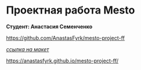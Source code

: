 # Проектная работа Mesto

**Студент: Анастасия Семенченко**

https://github.com/AnastasFyrk/mesto-project-ff

*[ссылка на макет](https://www.figma.com/file/gaMaqWwUsRkvZWWeBLMXqN/JavaScript.-Sprint-5?type=design&mode=design&t=7vbgOsiBSkDSV8ru-0)*

https://anastasfyrk.github.io/mesto-project-ff/
